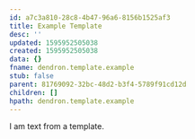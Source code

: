 ```yaml
---
id: a7c3a810-28c8-4b47-96a6-8156b1525af3
title: Example Template
desc: ''
updated: 1595952505038
created: 1595952505038
data: {}
fname: dendron.template.example
stub: false
parent: 81769092-32bc-48d2-b3f4-5789f91cd12d
children: []
hpath: dendron.template.example
---
```


I am text from a template.
